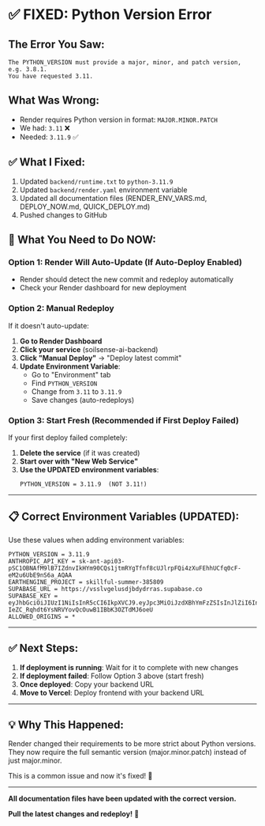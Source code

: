 # ✅ FIXED: Python Version Error

## The Error You Saw:
```
The PYTHON_VERSION must provide a major, minor, and patch version, e.g. 3.8.1. 
You have requested 3.11.
```

## What Was Wrong:
- Render requires Python version in format: `MAJOR.MINOR.PATCH`
- We had: `3.11` ❌
- Needed: `3.11.9` ✅

## ✅ What I Fixed:
1. Updated `backend/runtime.txt` to `python-3.11.9`
2. Updated `backend/render.yaml` environment variable
3. Updated all documentation files (RENDER_ENV_VARS.md, DEPLOY_NOW.md, QUICK_DEPLOY.md)
4. Pushed changes to GitHub

## 🎯 What You Need to Do NOW:

### Option 1: Render Will Auto-Update (If Auto-Deploy Enabled)
- Render should detect the new commit and redeploy automatically
- Check your Render dashboard for new deployment

### Option 2: Manual Redeploy
If it doesn't auto-update:

1. **Go to Render Dashboard**
2. **Click your service** (soilsense-ai-backend)
3. **Click "Manual Deploy"** → "Deploy latest commit"
4. **Update Environment Variable**:
   - Go to "Environment" tab
   - Find `PYTHON_VERSION`
   - Change from `3.11` to `3.11.9`
   - Save changes (auto-redeploys)

### Option 3: Start Fresh (Recommended if First Deploy Failed)
If your first deploy failed completely:

1. **Delete the service** (if it was created)
2. **Start over with "New Web Service"**
3. **Use the UPDATED environment variables**:
   ```
   PYTHON_VERSION = 3.11.9  (NOT 3.11!)
   ```

---

## 📋 Correct Environment Variables (UPDATED):

Use these values when adding environment variables:

```
PYTHON_VERSION = 3.11.9
ANTHROPIC_API_KEY = sk-ant-api03-pSC1OBNAfM9lB7IZdnvIkHYm90CQs1jtmRYgTfnf8cUJlrpFQi4zXuFEhhUCfq0cF-eM2u6UbE9nS6a_AQAA
EARTHENGINE_PROJECT = skillful-summer-385809
SUPABASE_URL = https://vsslvgelusdjbdydrras.supabase.co
SUPABASE_KEY = eyJhbGciOiJIUzI1NiIsInR5cCI6IkpXVCJ9.eyJpc3MiOiJzdXBhYmFzZSIsInJlZiI6InZzc2x2Z2VsdXNkamJkeWRycmFzIiwicm9sZSI6ImFub24iLCJpYXQiOjE3NDQ0NTk4ODIsImV4cCI6MjA2MDAzNTg4Mn0.N-IeZC_Rqhdt6YsNRVYovQcOuwB1IBbK3OZTdMJ6oeU
ALLOWED_ORIGINS = *
```

---

## ✅ Next Steps:

1. **If deployment is running**: Wait for it to complete with new changes
2. **If deployment failed**: Follow Option 3 above (start fresh)
3. **Once deployed**: Copy your backend URL
4. **Move to Vercel**: Deploy frontend with your backend URL

---

## 💡 Why This Happened:

Render changed their requirements to be more strict about Python versions. They now require the full semantic version (major.minor.patch) instead of just major.minor.

This is a common issue and now it's fixed! 🎉

---

**All documentation files have been updated with the correct version.**

**Pull the latest changes and redeploy!** 🚀
